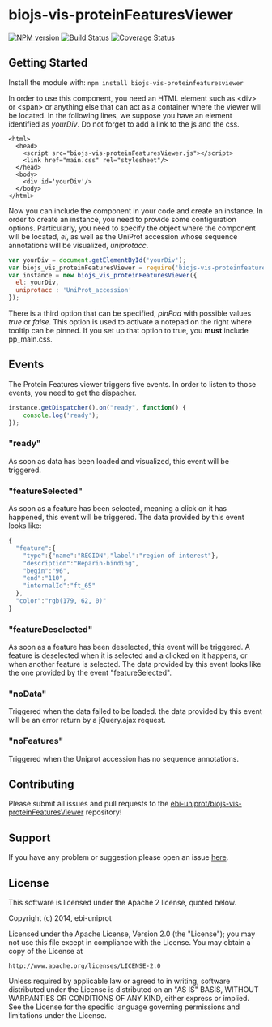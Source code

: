 # biojs-vis-proteinFeaturesViewer

[![NPM version](http://img.shields.io/npm/v/biojs-vis-proteinfeaturesviewer.svg)](https://www.npmjs.org/package/biojs-vis-proteinfeaturesviewer)
[![Build Status](https://secure.travis-ci.org/ebi-uniprot/biojs-vis-proteinFeaturesViewer.png?branch=master)](http://travis-ci.org/ebi-uniprot/biojs-vis-proteinFeaturesViewer)
[![Coverage Status](https://img.shields.io/coveralls/ebi-github/biojs-vis-proteinFeaturesViewer.svg)](https://coveralls.io/r/ebi-uniprot/biojs-vis-proteinFeaturesViewer)

## Getting Started
Install the module with: `npm install biojs-vis-proteinfeaturesviewer`

In order to use this component, you need an HTML element such as <div\> or <span\> or anything else that can act as a container where the viewer will be located. In the following lines, we suppose you have an element identified as *yourDiv*. Do not forget to add a link to the js and the css.

```
<html>
  <head>
    <script src="biojs-vis-proteinFeaturesViewer.js"></script>
    <link href="main.css" rel="stylesheet"/>
  </head>
  <body>
    <div id='yourDiv'/>
  </body>
</html>
```

Now you can include the component in your code and create an instance. In order to create an instance, you need to provide some configuration options. Particularly, you need to specify the object where the component will be located, *el*, as well as the UniProt accession whose sequence annotations will be visualized, *uniprotacc*.
```javascript
var yourDiv = document.getElementById('yourDiv');
var biojs_vis_proteinFeaturesViewer = require('biojs-vis-proteinfeaturesviewer');
var instance = new biojs_vis_proteinFeaturesViewer({
  el: yourDiv,
  uniprotacc : 'UniProt_accession'
});
```

There is a third option that can be specified, *pinPad* with possible values *true* or *false*. This option is used to activate a notepad on the right where tooltip can be pinned. If you set up that option to true, you **must** include pp_main.css.

## Events
The Protein Features viewer triggers five events. In order to listen to those events, you need to get the dispacher.

```javascript
instance.getDispatcher().on("ready", function() {
    console.log('ready');
});
```

### "ready"
As soon as data has been loaded and visualized, this event will be triggered.

### "featureSelected"
As soon as a feature has been selected, meaning a click on it has happened, this event will be triggered. The data provided by this event looks like:
```javascript
{
  "feature":{
    "type":{"name":"REGION","label":"region of interest"},
    "description":"Heparin-binding",
    "begin":"96",
    "end":"110",
    "internalId":"ft_65"
  },
  "color":"rgb(179, 62, 0)"
}
```

### "featureDeselected"
As soon as a feature has been deselected, this event will be triggered. A feature is deselected when it is selected and a clicked on it happens, or when another feature is selected. The data provided by this event looks like the one provided by the event "featureSelected".

### "noData"
Triggered when the data failed to be loaded. the data provided by this event will be an error return by a jQuery.ajax request.

### "noFeatures"
Triggered when the Uniprot accession has no sequence annotations.

## Contributing
Please submit all issues and pull requests to the [ebi-uniprot/biojs-vis-proteinFeaturesViewer](http://github.com/ebi-uniprot/biojs-vis-proteinFeaturesViewer) repository!

## Support
If you have any problem or suggestion please open an issue [here](https://github.com/ebi-uniprot/biojs-vis-proteinFeaturesViewer/issues).

## License
This software is licensed under the Apache 2 license, quoted below.

Copyright (c) 2014, ebi-uniprot

Licensed under the Apache License, Version 2.0 (the "License"); you may not
use this file except in compliance with the License. You may obtain a copy of
the License at

    http://www.apache.org/licenses/LICENSE-2.0

Unless required by applicable law or agreed to in writing, software
distributed under the License is distributed on an "AS IS" BASIS, WITHOUT
WARRANTIES OR CONDITIONS OF ANY KIND, either express or implied. See the
License for the specific language governing permissions and limitations under
the License.
